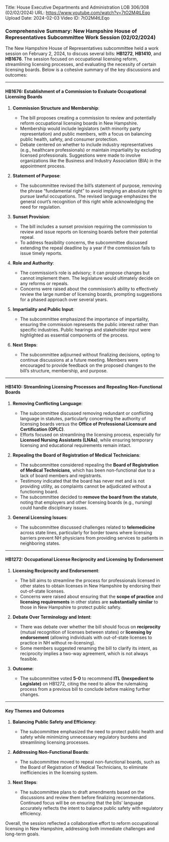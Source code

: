 Title: House Executive Departments and Administration LOB 306/308 (02/02/2024)
URL: https://www.youtube.com/watch?v=7tO2M4tLEqo
Upload Date: 2024-02-03
Video ID: 7tO2M4tLEqo

### Comprehensive Summary: New Hampshire House of Representatives Subcommittee Work Session (02/02/2024)

The New Hampshire House of Representatives subcommittee held a work session on February 2, 2024, to discuss several bills: **HB1272**, **HB1410**, and **HB1676**. The session focused on occupational licensing reform, streamlining licensing processes, and evaluating the necessity of certain licensing boards. Below is a cohesive summary of the key discussions and outcomes:

---

#### **HB1676: Establishment of a Commission to Evaluate Occupational Licensing Boards**

1. **Commission Structure and Membership**:  
   - The bill proposes creating a commission to review and potentially reform occupational licensing boards in New Hampshire.  
   - Membership would include legislators (with minority party representation) and public members, with a focus on balancing public health, safety, and consumer protection.  
   - Debate centered on whether to include industry representatives (e.g., healthcare professionals) or maintain impartiality by excluding licensed professionals. Suggestions were made to involve organizations like the Business and Industry Association (BIA) in the appointment process.  

2. **Statement of Purpose**:  
   - The subcommittee revised the bill’s statement of purpose, removing the phrase “fundamental right” to avoid implying an absolute right to pursue lawful occupations. The revised language emphasizes the general court’s recognition of this right while acknowledging the need for regulation.  

3. **Sunset Provision**:  
   - The bill includes a sunset provision requiring the commission to review and issue reports on licensing boards before their potential repeal.  
   - To address feasibility concerns, the subcommittee discussed extending the repeal deadline by a year if the commission fails to issue timely reports.  

4. **Role and Authority**:  
   - The commission’s role is advisory; it can propose changes but cannot implement them. The legislature would ultimately decide on any reforms or repeals.  
   - Concerns were raised about the commission’s ability to effectively review the large number of licensing boards, prompting suggestions for a phased approach over several years.  

5. **Impartiality and Public Input**:  
   - The subcommittee emphasized the importance of impartiality, ensuring the commission represents the public interest rather than specific industries. Public hearings and stakeholder input were highlighted as essential components of the process.  

6. **Next Steps**:  
   - The subcommittee adjourned without finalizing decisions, opting to continue discussions at a future meeting. Members were encouraged to provide feedback on the proposed changes to the bill’s structure, membership, and purpose.  

---

#### **HB1410: Streamlining Licensing Processes and Repealing Non-Functional Boards**

1. **Removing Conflicting Language**:  
   - The subcommittee discussed removing redundant or conflicting language in statutes, particularly concerning the authority of licensing boards versus the **Office of Professional Licensure and Certification (OPLC)**.  
   - Efforts focused on streamlining the licensing process, especially for **Licensed Nursing Assistants (LNAs)**, while ensuring temporary licensing and educational requirements remain intact.  

2. **Repealing the Board of Registration of Medical Technicians**:  
   - The subcommittee considered repealing the **Board of Registration of Medical Technicians**, which has been non-functional due to a lack of board members and registrants.  
   - Testimony indicated that the board has never met and is not providing utility, as complaints cannot be adjudicated without a functioning board.  
   - The subcommittee decided to **remove the board from the statute**, noting that employers and other licensing boards (e.g., nursing) could handle disciplinary issues.  

3. **General Licensing Issues**:  
   - The subcommittee discussed challenges related to **telemedicine** across state lines, particularly for border towns where licensing barriers prevent NH physicians from providing services to patients in neighboring states.  

---

#### **HB1272: Occupational License Reciprocity and Licensing by Endorsement**

1. **Licensing Reciprocity and Endorsement**:  
   - The bill aims to streamline the process for professionals licensed in other states to obtain licenses in New Hampshire by endorsing their out-of-state licenses.  
   - Concerns were raised about ensuring that the **scope of practice** and **licensing requirements** in other states are **substantially similar** to those in New Hampshire to protect public safety.  

2. **Debate Over Terminology and Intent**:  
   - There was debate over whether the bill should focus on **reciprocity** (mutual recognition of licenses between states) or **licensing by endorsement** (allowing individuals with out-of-state licenses to practice in NH without re-licensing).  
   - Some members suggested renaming the bill to clarify its intent, as reciprocity implies a two-way agreement, which is not always feasible.  

3. **Outcome**:  
   - The subcommittee voted **5-0** to recommend **ITL (Inexpedient to Legislate)** on HB1272, citing the need to allow the rulemaking process from a previous bill to conclude before making further changes.  

---

#### **Key Themes and Outcomes**

1. **Balancing Public Safety and Efficiency**:  
   - The subcommittee emphasized the need to protect public health and safety while minimizing unnecessary regulatory burdens and streamlining licensing processes.  

2. **Addressing Non-Functional Boards**:  
   - The subcommittee moved to repeal non-functional boards, such as the Board of Registration of Medical Technicians, to eliminate inefficiencies in the licensing system.  

3. **Next Steps**:  
   - The subcommittee plans to draft amendments based on the discussions and review them before finalizing recommendations. Continued focus will be on ensuring that the bills’ language accurately reflects the intent to balance public safety with regulatory efficiency.  

Overall, the session reflected a collaborative effort to reform occupational licensing in New Hampshire, addressing both immediate challenges and long-term goals.